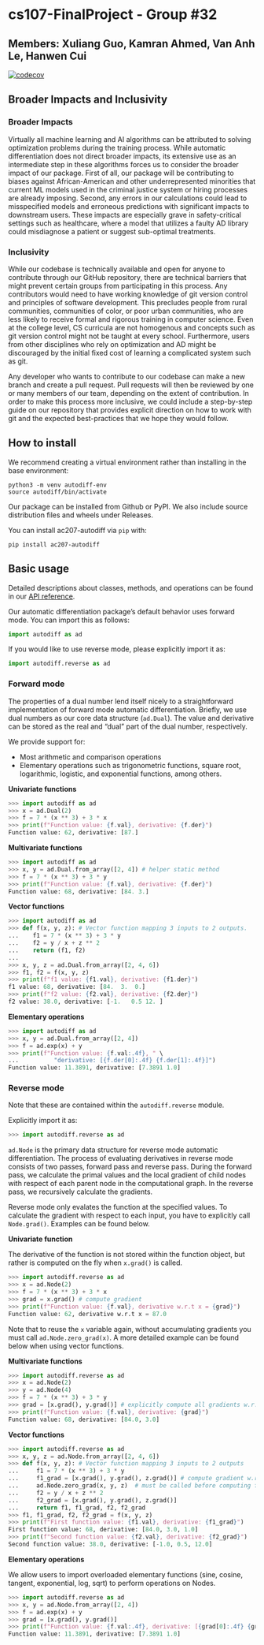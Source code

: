 # cs107-FinalProject - Group #32
## Members: Xuliang Guo, Kamran Ahmed, Van Anh Le, Hanwen Cui

[![codecov](https://codecov.io/gh/cs107-XKVH/cs107-FinalProject/branch/main/graph/badge.svg?token=SAQEVYPUXC)](https://codecov.io/gh/cs107-XKVH/cs107-FinalProject)

## Broader Impacts and Inclusivity

### Broader Impacts
Virtually all machine learning and AI algorithms can be attributed to solving optimization problems during the training process. While automatic differentiation does not direct broader impacts, its extensive use as an intermediate step in these algorithms forces us to consider the broader impact of our package. First of all, our package will be contributing to biases against African-American and other underrepresented minorities that current ML models used in the criminal justice system or hiring processes are already imposing. Second, any errors in our calculations could lead to misspecified models and erroneous predictions with significant impacts to downstream users. These impacts are especially grave in safety-critical settings such as healthcare, where a model that utilizes a faulty AD library could misdiagnose a patient or suggest sub-optimal treatments. 

### Inclusivity
While our codebase is technically available and open for anyone to contribute through our GitHub repository, there are technical barriers that might prevent certain groups from participating in this process. Any contributors would need to have working knowledge of git version control and principles of software development. This precludes people from rural communities, communities of color, or poor urban communities, who are less likely to receive formal and rigorous training in computer science. Even at the college level, CS curricula are not homogenous and concepts such as git version control might not be taught at every school. Furthermore, users from other disciplines who rely on optimization and AD might be discouraged by the initial fixed cost of learning a complicated system such as git.

Any developer who wants to contribute to our codebase can make a new branch and create a pull request. Pull requests will then be reviewed by one or many members of our team, depending on the extent of contribution. In order to make this process more inclusive, we could include a step-by-step guide on our repository that provides explicit direction on how to work with git and the expected best-practices that we hope they would follow.

## How to install
We recommend creating a virtual environment rather than installing in the base environment:
```
python3 -m venv autodiff-env
source autodiff/bin/activate
```

Our package can be installed from Github or PyPI. We also include source distribution files and wheels under Releases.

You can install ac207-autodiff via `pip` with:
```
pip install ac207-autodiff
```

## Basic usage
Detailed descriptions about classes, methods, and operations can be found in our [API reference](https://cs107-xkvh.github.io/).

Our automatic differentiation package’s default behavior uses forward mode. You can import this as follows:
```python
import autodiff as ad
```

If you would like to use reverse mode, please explicitly import it as:
```python
import autodiff.reverse as ad
```

### Forward mode
The properties of a dual number lend itself nicely to a straightforward implementation of forward mode automatic differentiation. Briefly, we use dual numbers as our core data structure (`ad.Dual`). The value and derivative can be stored as the real and “dual” part of the dual number, respectively.

We provide support for:
- Most arithmetic and comparison operations
- Elementary operations such as trigonometric functions, square root, logarithmic, logistic, and exponential functions, among others.

**Univariate functions**
```python
>>> import autodiff as ad
>>> x = ad.Dual(2)
>>> f = 7 * (x ** 3) + 3 * x
>>> print(f"Function value: {f.val}, derivative: {f.der}")
Function value: 62, derivative: [87.]
```

**Multivariate functions**
```python
>>> import autodiff as ad
>>> x, y = ad.Dual.from_array([2, 4]) # helper static method
>>> f = 7 * (x ** 3) + 3 * y
>>> print(f"Function value: {f.val}, derivative: {f.der}")
Function value: 68, derivative: [84. 3.]
```

**Vector functions**
```python
>>> import autodiff as ad
>>> def f(x, y, z): # Vector function mapping 3 inputs to 2 outputs.
...    f1 = 7 * (x ** 3) + 3 * y
...    f2 = y / x + z ** 2
...    return (f1, f2)
...
>>> x, y, z = ad.Dual.from_array([2, 4, 6])
>>> f1, f2 = f(x, y, z)
>>> print(f"f1 value: {f1.val}, derivative: {f1.der}")
f1 value: 68, derivative: [84.  3.  0.]
>>> print(f"f2 value: {f2.val}, derivative: {f2.der}")
f2 value: 38.0, derivative: [-1.   0.5 12. ]
```

**Elementary operations**
```python
>>> import autodiff as ad
>>> x, y = ad.Dual.from_array([2, 4])
>>> f = ad.exp(x) + y
>>> print(f"Function value: {f.val:.4f}, " \
... 		 "derivative: [{f.der[0]:.4f} {f.der[1]:.4f}]")
Function value: 11.3891, derivative: [7.3891 1.0]
```

### Reverse mode
Note that these are contained within the `autodiff.reverse` module. 

Explicitly import it as:
```python
>>> import autodiff.reverse as ad
```

`ad.Node` is the primary data structure for reverse mode automatic differentiation. The process of evaluating derivatives in reverse mode consists of two passes, forward pass and reverse pass. During the forward pass, we calculate the primal values and the local gradient of child nodes with respect of each parent node in the computational graph. In the reverse pass, we recursively calculate the gradients.

Reverse mode only evalates the function at the specified values. To calculate the gradient with respect to each input, you have to explicitly call `Node.grad()`. Examples can be found below.

**Univariate function**

The derivative of the function is not stored within the function object, but rather is computed on the fly when `x.grad()` is called.
```python
>>> import autodiff.reverse as ad
>>> x = ad.Node(2)
>>> f = 7 * (x ** 3) + 3 * x
>>> grad = x.grad() # compute gradient
>>> print(f"Function value: {f.val}, derivative w.r.t x = {grad}")
Function value: 62, derivative w.r.t x = 87.0
```

Note that to reuse the `x` variable again, without accumulating gradients you must call `ad.Node.zero_grad(x)`. A more detailed example can be found below when using vector functions.

**Multivariate functions**
```python
>>> import autodiff.reverse as ad
>>> x = ad.Node(2)
>>> y = ad.Node(4)
>>> f = 7 * (x ** 3) + 3 * y
>>> grad = [x.grad(), y.grad()] # explicitly compute all gradients w.r.t. x and y
>>> print(f"Function value: {f.val}, derivative: {grad}")
Function value: 68, derivative: [84.0, 3.0]
```

**Vector functions**
```python
>>> import autodiff.reverse as ad
>>> x, y, z = ad.Node.from_array([2, 4, 6])
>>> def f(x, y, z): # Vector function mapping 3 inputs to 2 outputs
...     f1 = 7 * (x ** 3) + 3 * y
...     f1_grad = [x.grad(), y.grad(), z.grad()] # compute gradient w.r.t. all inputs, before computing f2
...     ad.Node.zero_grad(x, y, z)  # must be called before computing f2, otherwise gradients will accumulate
...     f2 = y / x + z ** 2
...     f2_grad = [x.grad(), y.grad(), z.grad()]
...     return f1, f1_grad, f2, f2_grad
>>> f1, f1_grad, f2, f2_grad = f(x, y, z)
>>> print(f"First function value: {f1.val}, derivative: {f1_grad}")
First function value: 68, derivative: [84.0, 3.0, 1.0]
>>> print(f"Second function value: {f2.val}, derivative: {f2_grad}")
Second function value: 38.0, derivative: [-1.0, 0.5, 12.0]
```

**Elementary operations**

We allow users to import overloaded elementary functions (sine, cosine, tangent, exponential, log, sqrt) to perform operations on Nodes.
```python
>>> import autodiff.reverse as ad
>>> x, y = ad.Node.from_array([2, 4])
>>> f = ad.exp(x) + y
>>> grad = [x.grad(), y.grad()]
>>> print(f"Function value: {f.val:.4f}, derivative: [{grad[0]:.4f} {grad[1]:.4}]")
Function value: 11.3891, derivative: [7.3891 1.0]
```